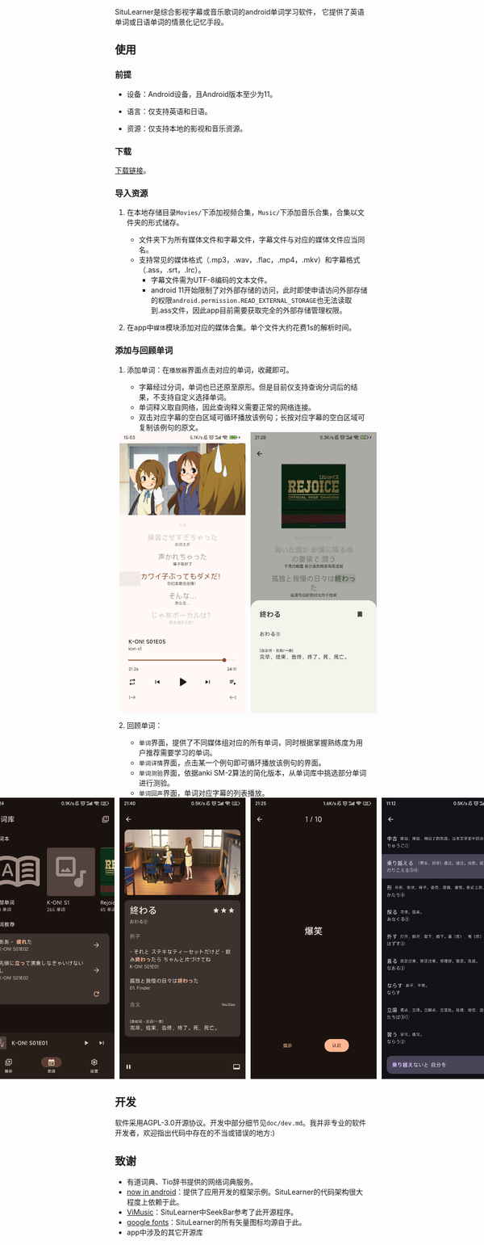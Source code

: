 SituLearner是综合影视字幕或音乐歌词的android单词学习软件，
它提供了英语单词或日语单词的情景化记忆手段。


## 使用

### 前提

- 设备：Android设备，且Android版本至少为11。

- 语言：仅支持英语和日语。

- 资源：仅支持本地的影视和音乐资源。

### 下载

[下载链接](https://github.com/coda251/situlearner/releases/latest)。

### 导入资源

1. 在本地存储目录`Movies/`下添加视频合集，`Music/`下添加音乐合集，合集以文件夹的形式储存。
   - 文件夹下为所有媒体文件和字幕文件，字幕文件与对应的媒体文件应当同名。
   - 支持常见的媒体格式（.mp3，.wav，.flac，.mp4，.mkv）和字幕格式（.ass，.srt，.lrc）。
     - 字幕文件需为UTF-8编码的文本文件。
     - android 11开始限制了对外部存储的访问，此时即使申请访问外部存储的权限`android.permission.READ_EXTERNAL_STORAGE`也无法读取到.ass文件，因此app目前需要获取完全的外部存储管理权限。

2. 在app中`媒体`模块添加对应的媒体合集。单个文件大约花费1s的解析时间。

### 添加与回顾单词

1. 添加单词：在`播放器`界面点击对应的单词，收藏即可。
   - 字幕经过分词，单词也已还原至原形。但是目前仅支持查询分词后的结果，不支持自定义选择单词。
   - 单词释义取自网络，因此查询释义需要正常的网络连接。
   - 双击对应字幕的空白区域可循环播放该例句；长按对应字幕的空白区域可复制该例句的原文。
   <div style="display: flex; justify-content: center; gap: 10px;">
      <img width="250" src=".readme/image/player.png" alt="player">
      <img width="250" src=".readme/image/player_word_context.jpg" alt="player_word_context">
   </div>

2. 回顾单词：
   - `单词`界面，提供了不同媒体组对应的所有单词，同时根据掌握熟练度为用户推荐需要学习的单词。
   - `单词详情`界面，点击某一个例句即可循环播放该例句的界面。
   - `单词测验`界面，依据anki SM-2算法的简化版本，从单词库中挑选部分单词进行测验。
   - `单词回声`界面，单词对应字幕的列表播放。
   <div style="display: flex; justify-content: center; gap: 10px;">
      <img width="250" src=".readme/image/word.jpg" alt="word">
      <img width="250" src=".readme/image/word_detail.jpg" alt="word_detail">
      <img width="250" src=".readme/image/word_quiz.jpg" alt="word_quiz">
      <img width="250" src=".readme/image/word_echo.jpg" alt="word_echo">
   </div>


## 开发

软件采用AGPL-3.0开源协议。开发中部分细节见`doc/dev.md`。我并非专业的软件开发者，欢迎指出代码中存在的不当或错误的地方:)

## 致谢

- 有道词典、Tio辞书提供的网络词典服务。
- [now in android](https://github.com/android/nowinandroid)：提供了应用开发的框架示例。SituLearner的代码架构很大程度上依赖于此。
- [ViMusic](https://github.com/vfsfitvnm/ViMusic)：SituLearner中SeekBar参考了此开源程序。
- [google fonts](https://fonts.google.com/icons)：SituLearner的所有矢量图标均源自于此。
- app中涉及的其它开源库